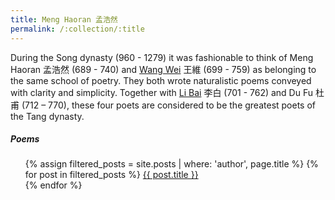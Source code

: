 ```yaml
---
title: Meng Haoran 孟浩然
permalink: /:collection/:title
---
```


During the Song dynasty (960 - 1279) it was fashionable to think of Meng Haoran 孟浩然 (689 - 740) and [Wang Wei](/poets/wang-wei) 王維 (699 - 759) as belonging to the same school of poetry. They both wrote naturalistic poems conveyed with clarity and simplicity. Together with [Li Bai](/poets/li-bai) 李白 (701 - 762) and Du Fu 杜甫 (712 – 770), these four poets are considered to be the greatest poets of the Tang dynasty.

##### Poems

<ul>
  {% assign filtered_posts = site.posts | where: 'author', page.title %}
  {% for post in filtered_posts %}
    <a href="{{ post.short_author }}/{{ post.short_title }}">{{ post.title }}</a><br>
  {% endfor %}
</ul>